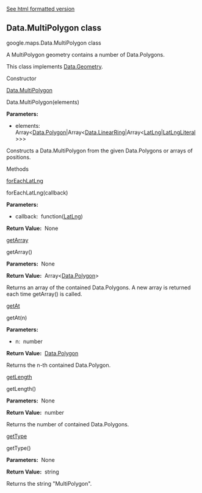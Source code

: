 [See html formatted version](https://huasofoundries.github.io/google-maps-documentation/Data.MultiPolygon.html)


Data.MultiPolygon class
-----------------------

google.maps.Data.MultiPolygon class

A MultiPolygon geometry contains a number of Data.Polygons.

This class implements [Data.Geometry](Data.Geometry.md).

Constructor

[Data.MultiPolygon](#Data.MultiPolygon.constructor)

Data.MultiPolygon(elements)

**Parameters:** 

*   elements:  Array<[Data.Polygon](Data.Polygon.md)|Array<[Data.LinearRing](Data.LinearRing.md)|Array<[LatLng](LatLng.md)|[LatLngLiteral](LatLngLiteral.md)\>>>

Constructs a Data.MultiPolygon from the given Data.Polygons or arrays of positions.

Methods

[forEachLatLng](#Data.MultiPolygon.forEachLatLng)

forEachLatLng(callback)

**Parameters:** 

*   callback:  function([LatLng](LatLng.md))

**Return Value:**  None

[getArray](#Data.MultiPolygon.getArray)

getArray()

**Parameters:**  None

**Return Value:**  Array<[Data.Polygon](Data.Polygon.md)\>

Returns an array of the contained Data.Polygons. A new array is returned each time getArray() is called.

[getAt](#Data.MultiPolygon.getAt)

getAt(n)

**Parameters:** 

*   n:  number

**Return Value:**  [Data.Polygon](Data.Polygon.md)

Returns the n\-th contained Data.Polygon.

[getLength](#Data.MultiPolygon.getLength)

getLength()

**Parameters:**  None

**Return Value:**  number

Returns the number of contained Data.Polygons.

[getType](#Data.MultiPolygon.getType)

getType()

**Parameters:**  None

**Return Value:**  string

Returns the string "MultiPolygon".